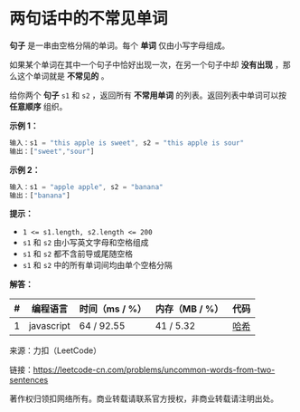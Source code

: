 # 两句话中的不常见单词

**句子** 是一串由空格分隔的单词。每个 **单词** 仅由小写字母组成。

如果某个单词在其中一个句子中恰好出现一次，在另一个句子中却 **没有出现** ，那么这个单词就是 **不常见的** 。

给你两个 **句子** `s1` 和 `s2` ，返回所有 **不常用单词** 的列表。返回列表中单词可以按 **任意顺序** 组织。

**示例 1：**

``` javascript
输入：s1 = "this apple is sweet", s2 = "this apple is sour"
输出：["sweet","sour"]
```

**示例 2：**

``` javascript
输入：s1 = "apple apple", s2 = "banana"
输出：["banana"]
```

**提示：**

- `1 <= s1.length, s2.length <= 200`
- `s1` 和 `s2` 由小写英文字母和空格组成
- `s1` 和 `s2` 都不含前导或尾随空格
- `s1` 和 `s2` 中的所有单词间均由单个空格分隔

**解答：**

**#**|**编程语言**|**时间（ms / %）**|**内存（MB / %）**|**代码**
--|--|--|--|--
1|javascript|64 / 92.55|41 / 5.32|[哈希](./javascript/ac_v1.js)

来源：力扣（LeetCode）

链接：https://leetcode-cn.com/problems/uncommon-words-from-two-sentences

著作权归领扣网络所有。商业转载请联系官方授权，非商业转载请注明出处。
